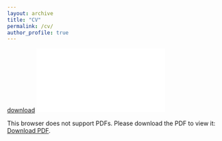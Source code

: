 ```yaml
---
layout: archive
title: "CV"
permalink: /cv/
author_profile: true
---
```

[download](SaraMoshtari_Resume_Sep2021.pdf)
<object data="SaraMoshtari_Resume_Sep2021.pdf" type="application/pdf" width="700px" height="700px">
    <embed src="SaraMoshtari_Resume_Sep2021.pdf">
        <p>This browser does not support PDFs. Please download the PDF to view it: <a href="http://yoursite.com/the.pdf">Download PDF</a>.</p>
    </embed>
</object>

